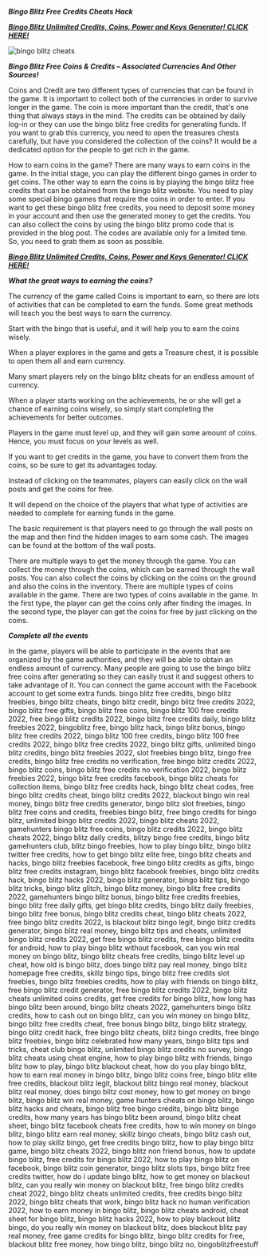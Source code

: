 ***Bingo Blitz Free Credits Cheats Hack***

[***Bingo Blitz Unlimited Credits, Coins, Power and Keys Generator! CLICK HERE!***](https://barlog.org/bb)

![bingo blitz cheats](https://user-images.githubusercontent.com/99197124/152815991-c6817a74-f356-4c79-9bc6-934eb17fe01e.png)


***Bingo Blitz Free Coins & Credits – Associated Currencies And Other Sources!***

Coins and Credit are two different types of currencies that can be found in the game. It is important to collect both of the currencies in order to survive longer in the game. The coin is more important than the credit, that's one thing that always stays in the mind. The credits can be obtained by daily log-in or they can use the bingo blitz free credits for generating funds. If you want to grab this currency, you need to open the treasures chests carefully, but have you considered the collection of the coins? It would be a dedicated option for the people to get rich in the game.

How to earn coins in the game? There are many ways to earn coins in the game. In the initial stage, you can play the different bingo games in order to get coins. The other way to earn the coins is by playing the bingo blitz free credits that can be obtained from the bingo blitz website. You need to play some special bingo games that require the coins in order to enter. If you want to get these bingo blitz free credits, you need to deposit some money in your account and then use the generated money to get the credits. You can also collect the coins by using the bingo blitz promo code that is provided in the blog post. The codes are available only for a limited time. So, you need to grab them as soon as possible.

[***Bingo Blitz Unlimited Credits, Coins, Power and Keys Generator! CLICK HERE!***](https://barlog.org/bb)

***What the great ways to earning the coins?***

The currency of the game called Coins is important to earn, so there are lots of activities that can be completed to earn the funds. Some great methods will teach you the best ways to earn the currency.

Start with the bingo that is useful, and it will help you to earn the coins wisely.

When a player explores in the game and gets a Treasure chest, it is possible to open them all and earn currency.

Many smart players rely on the bingo blitz cheats for an endless amount of currency.

When a player starts working on the achievements, he or she will get a chance of earning coins wisely, so simply start completing the achievements for better outcomes.

Players in the game must level up, and they will gain some amount of coins. Hence, you must focus on your levels as well.

If you want to get credits in the game, you have to convert them from the coins, so be sure to get its advantages today.

Instead of clicking on the teammates, players can easily click on the wall posts and get the coins for free.

It will depend on the choice of the players that what type of activities are needed to complete for earning funds in the game.

The basic requirement is that players need to go through the wall posts on the map and then find the hidden images to earn some cash. The images can be found at the bottom of the wall posts.

There are multiple ways to get the money through the game. You can collect the money through the coins, which can be earned through the wall posts. You can also collect the coins by clicking on the coins on the ground and also the coins in the inventory. There are multiple types of coins available in the game. There are two types of coins available in the game. In the first type, the player can get the coins only after finding the images. In the second type, the player can get the coins for free by just clicking on the coins.

***Complete all the events***

In the game, players will be able to participate in the events that are organized by the game authorities, and they will be able to obtain an endless amount of currency. Many people are going to use the bingo blitz free coins after generating so they can easily trust it and suggest others to take advantage of it. You can connect the game account with the Facebook account to get some extra funds. bingo blitz free credits, bingo blitz freebies, bingo blitz cheats, bingo blitz credit, bingo blitz free credits 2022, bingo blitz free gifts, bingo blitz free coins, bingo blitz 100 free credits 2022, free bingo blitz credits 2022, bingo blitz free credits daily, bingo blitz freebies 2022, bingoblitz free, bingo blitz hack, bingo blitz bonus, bingo blitz free credits 2022, bingo blitz 100 free credits, bingo blitz 100 free credits 2022, bingo blitz free credits 2022, bingo blitz gifts, unlimited bingo blitz credits, bingo blitz freebies 2022, slot freebies bingo blitz, bingo free credits, bingo blitz free credits no verification, free bingo blitz credits 2022, bingo blitz coins, bingo blitz free credits no verification 2022, bingo blitz freebies 2022, bingo blitz free credits facebook, bingo blitz cheats for collection items, bingo blitz free credits hack, bingo blitz cheat codes, free bingo blitz credits cheat, bingo blitz credits 2022, blackout bingo win real money, bingo blitz free credits generator, bingo blitz slot freebies, bingo blitz free coins and credits, freebies bingo blitz, free bingo credits for bingo blitz, unlimited bingo blitz credits 2022, bingo blitz cheats 2022, gamehunters bingo blitz free coins, bingo blitz credits 2022, bingo blitz cheats 2022, bingo blitz daily credits, blitzy bingo free credits, bingo blitz gamehunters club, blitz bingo freebies, how to play bingo blitz, bingo blitz twitter free credits, how to get bingo blitz elite free, bingo blitz cheats and hacks, bingo blitz freebies facebook, free bingo blitz credits as gifts, bingo blitz free credits instagram, bingo blitz facebook freebies, bingo blitz credits hack, bingo blitz hacks 2022, bingo blitz generator, bingo blitz tips, bingo blitz tricks, bingo blitz glitch, bingo blitz money, bingo blitz free credits 2022, gamehunters bingo blitz bonus, bingo blitz free credits freebies, bingo blitz free daily gifts, get bingo blitz credits, bingo blitz daily freebies, bingo blitz free bonus, bingo blitz credits cheat, bingo blitz cheats 2022, free bingo blitz credits 2022, is blackout blitz bingo legit, bingo blitz credits generator, bingo blitz real money, bingo blitz tips and cheats, unlimited bingo blitz credits 2022, get free bingo blitz credits, free bingo blitz credits for android, how to play bingo blitz without facebook, can you win real money on bingo blitz, bingo blitz cheats free credits, bingo blitz level up cheat, how old is bingo blitz, does bingo blitz pay real money, bingo blitz homepage free credits, skillz bingo tips, bingo blitz free credits slot freebies, bingo blitz freebies credits, how to play with friends on bingo blitz, free bingo blitz credit generator, free bingo blitz credits 2022, bingo blitz cheats unlimited coins credits, get free credits for bingo blitz, how long has bingo blitz been around, bingo blitz cheats 2022, gamehunters bingo blitz credits, how to cash out on bingo blitz, can you win money on bingo blitz, bingo blitz free credits cheat, free bonus bingo blitz, bingo blitz strategy, bingo blitz credit hack, free bingo blitz cheats, blitz bingo credits, free bingo blitz freebies, bingo blitz celebrated how many years, bingo blitz tips and tricks, cheat club bingo blitz, unlimited bingo blitz credits no survey, bingo blitz cheats using cheat engine, how to play bingo blitz with friends, bingo blitz how to play, bingo blitz blackout cheat, how do you play bingo blitz, how to earn real money in bingo blitz, bingo blitz coins free, bingo blitz elite free credits, blackout blitz legit, blackout blitz bingo real money, blackout blitz real money, does bingo blitz cost money, how to get money on bingo blitz, bingo blitz win real money, game hunters cheats on bingo blitz, bingo blitz hacks and cheats, bingo blitz free bingo credits, bingo blitz bingo credits, how many years has bingo blitz been around, bingo blitz cheat sheet, bingo blitz facebook cheats free credits, how to win money on bingo blitz, bingo blitz earn real money, skillz bingo cheats, bingo blitz cash out, how to play skillz bingo, get free credits bingo blitz, how to play bingo blitz game, bingo blitz cheats 2022, bingo blitz non friend bonus, how to update bingo blitz, free credits for bingo blitz 2022, how to play bingo blitz on facebook, bingo blitz coin generator, bingo blitz slots tips, bingo blitz free credits twitter, how do i update bingo blitz, how to get money on blackout blitz, can you really win money on blackout blitz, free bingo blitz credits cheat 2022, bingo blitz cheats unlimited credits, free credits bingo blitz 2022, bingo blitz cheats that work, bingo blitz hack no human verification 2022, how to earn money in bingo blitz, bingo blitz cheats android, cheat sheet for bingo blitz, bingo blitz hacks 2022, how to play blackout blitz bingo, do you really win money on blackout blitz, does blackout blitz pay real money, free game credits for bingo blitz, bingo blitz credits for free, blackout blitz free money, how bingo blitz, bingo blitz no, bingoblitzfreestuff








